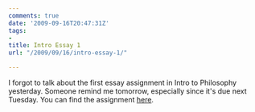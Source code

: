 ```yaml
---
comments: true
date: '2009-09-16T20:47:31Z'
tags:
- 
title: Intro Essay 1
url: "/2009/09/16/intro-essay-1/"

---
```

<p>I forgot to talk about the first essay assignment in Intro to Philosophy yesterday. Someone remind me tomorrow, especially since it's due next Tuesday. You can find the assignment <a href="http://www.randyridenour.net/courses/intro/essay1.html">here</a>.</p>
